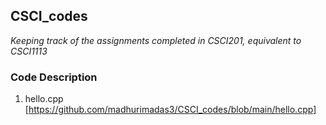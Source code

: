 ## CSCI_codes
*Keeping track of the assignments completed in CSCI201, equivalent to CSCI1113*

### Code Description 
1. hello.cpp [https://github.com/madhurimadas3/CSCI_codes/blob/main/hello.cpp]
